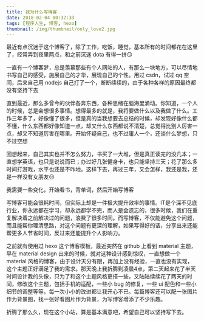 ```yaml
---
title: 我为什么写博客
date: 2018-02-04 00:32:33
tags: [程序人生, 博客, hexo]
thumbnail: /img/thumbnail/only_love2.jpg
---
```


最近有点沉迷于这个博客了，除了工作，吃饭，睡觉，基本所有的时间都花在这里了，经常弄到夜里两点，和之前沉迷 dota 有得一拼😏

一直有一个博客梦，总是羡慕那些有个人网站的人，有那么一块地方，可以尽情地书写自己的感受，施展自己的才华，展现自己的个性。用过 csdn，试过 qq 空间，后来自己用 nodejs 自己打了一个，断断续续的，由于各种各样的原因最终都没有坚持下去

直到最近，那么多曾今的伙伴各奔东西，各种思绪在脑海里涌动。你知道，一个人的时候，总是会想很多事情。想得最多的就是，我将要做什么以及我做了什么。工作三年多了，好像懂了很多，但是真的当我想要去总结的时候，却发现好像什么都不懂，什么东西都好像知道一点，却又什么东西都说不清楚，总觉得比别人厉害一点，却又不知道厉害在哪里。开始怀疑自己，也不过庸人一个，还谈什么梦想，只不过空想

回想起来，自己其实也并不怎么努力，书买了一大堆，但是真正读完的没几本；一直想学英语，也只是说说而已；办过好几张健身卡，也只能坚持三天；花了那么多时间打游戏，水平也还是不咋地。这样下去，再过三年，又会怎样，我还是我，还是一样没有女朋友😔

我需要一些变化，开始看书，背单词，然后开始写博客

写博客可能会很耗时间，但实际上却是一件极大提升效率的事情。IT是个深不见底行业，你永远都在学习，却永远都学不完，而人是会遗忘的，很多时候，我们在重复解决着之前解决过的问题，浪费了很多时间。而写博客，不仅能避免这个问题，而且能帮你理清思路，对这个问题有更深的理解，如果写得好的话，分享出来还能帮更多人节省时间，反过来还能提升个人影响力。

之前就有使用过 hexo 这个博客模板，最近突然在 github 上看到 material 主题，早在 material design 出来的时候，就对这种设计感到惊叹，一直想做一个 material 风格的博客，由于设计天分有限，再加上没有经验，一直也没有实现，这个主题正好满足了我的需求。那天晚上我折腾到凌晨4点，第二天起来花了半天时间设计我的头像，只为了和这个主题风格更搭一些，又陆陆续续花了两天的时间，修改这个主题，包括手机的适配，一些小 bug 的修复，一些 ui 配色和一些小细节的调整等等，每一次小小的改进都让我开心不已。每篇博客还可以配一张图片作为背景图，找一张好看图片作为背景，为写博客增添了不少乐趣。

折腾了那么久，现在这个小站，算是基本满意吧，希望自己可以坚持写下去。
